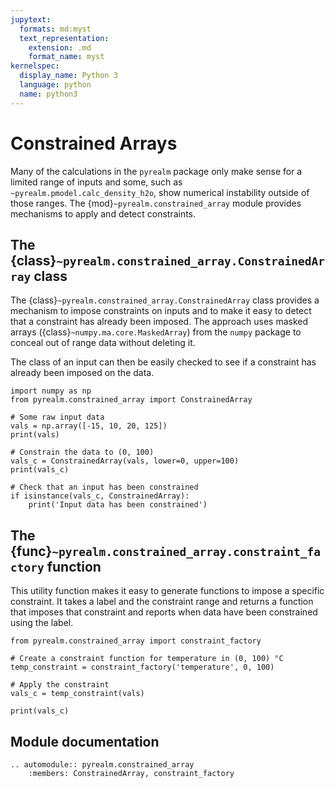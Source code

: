 ```yaml
---
jupytext:
  formats: md:myst
  text_representation:
    extension: .md
    format_name: myst
kernelspec:
  display_name: Python 3
  language: python
  name: python3
---
```


# Constrained Arrays

Many of the calculations in the `pyrealm` package only make sense for a limited
range of inputs and some, such as  `~pyrealm.pmodel.calc_density_h2o`, show
numerical instability outside of those ranges. The 
{mod}`~pyrealm.constrained_array` module provides mechanisms to apply and detect 
constraints.

## The {class}`~pyrealm.constrained_array.ConstrainedArray` class 

The {class}`~pyrealm.constrained_array.ConstrainedArray` class provides a 
mechanism to impose constraints on inputs and to make it easy to detect that
a constraint has already been imposed. The approach uses masked arrays 
({class}`~numpy.ma.core.MaskedArray`) from the `numpy` package to conceal out of 
range data without deleting it.

The class of an input can then be easily checked to see if a constraint has
already been imposed on the data.

```{code-cell} python
import numpy as np
from pyrealm.constrained_array import ConstrainedArray

# Some raw input data
vals = np.array([-15, 10, 20, 125])
print(vals)
```

```{code-cell} python
# Constrain the data to (0, 100)
vals_c = ConstrainedArray(vals, lower=0, upper=100)
print(vals_c)
```

```{code-cell} python
# Check that an input has been constrained
if isinstance(vals_c, ConstrainedArray):
    print('Input data has been constrained')
```

## The {func}`~pyrealm.constrained_array.constraint_factory` function

This utility function makes it easy to generate functions to impose a specific 
constraint. It takes a label and the constraint range and returns a function
that imposes that constraint and reports when data have been constrained using 
the label.


```{code-cell} python
from pyrealm.constrained_array import constraint_factory

# Create a constraint function for temperature in (0, 100) °C
temp_constraint = constraint_factory('temperature', 0, 100)

# Apply the constraint
vals_c = temp_constraint(vals)
```

```{code-cell} python
print(vals_c)
```

## Module documentation

```{eval-rst}
.. automodule:: pyrealm.constrained_array
    :members: ConstrainedArray, constraint_factory
```
